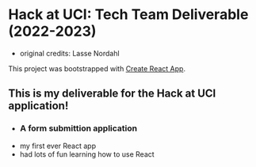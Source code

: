 # Hack at UCI: Tech Team Deliverable (2022-2023)
- original credits: Lasse Nordahl

This project was bootstrapped with [Create React App](https://github.com/facebook/create-react-app).

## This is my deliverable for the Hack at UCI application!
- ### A form submittion application
- my first ever React app
- had lots of fun learning how to use React
